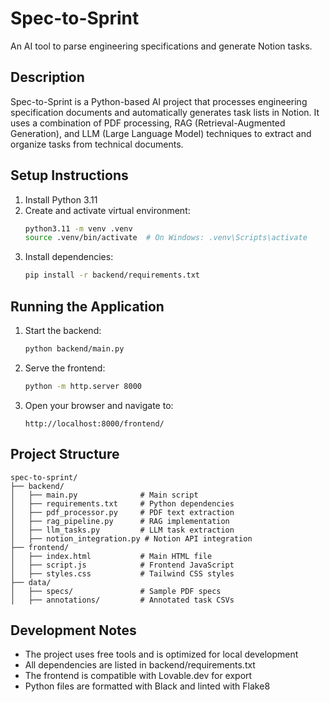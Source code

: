 # Spec-to-Sprint

An AI tool to parse engineering specifications and generate Notion tasks.

## Description
Spec-to-Sprint is a Python-based AI project that processes engineering specification documents and automatically generates task lists in Notion. It uses a combination of PDF processing, RAG (Retrieval-Augmented Generation), and LLM (Large Language Model) techniques to extract and organize tasks from technical documents.

## Setup Instructions

1. Install Python 3.11
2. Create and activate virtual environment:
   ```bash
   python3.11 -m venv .venv
   source .venv/bin/activate  # On Windows: .venv\Scripts\activate
   ```
3. Install dependencies:
   ```bash
   pip install -r backend/requirements.txt
   ```

## Running the Application

1. Start the backend:
   ```bash
   python backend/main.py
   ```

2. Serve the frontend:
   ```bash
   python -m http.server 8000
   ```

3. Open your browser and navigate to:
   ```
   http://localhost:8000/frontend/
   ```

## Project Structure

```
spec-to-sprint/
├── backend/
│   ├── main.py              # Main script
│   ├── requirements.txt     # Python dependencies
│   ├── pdf_processor.py     # PDF text extraction
│   ├── rag_pipeline.py      # RAG implementation
│   ├── llm_tasks.py         # LLM task extraction
│   ├── notion_integration.py # Notion API integration
├── frontend/
│   ├── index.html           # Main HTML file
│   ├── script.js            # Frontend JavaScript
│   ├── styles.css           # Tailwind CSS styles
├── data/
│   ├── specs/               # Sample PDF specs
│   ├── annotations/         # Annotated task CSVs
```

## Development Notes

- The project uses free tools and is optimized for local development
- All dependencies are listed in backend/requirements.txt
- The frontend is compatible with Lovable.dev for export
- Python files are formatted with Black and linted with Flake8